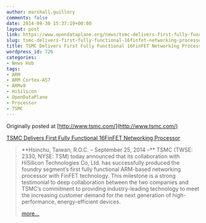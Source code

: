 ```yaml
---
author: marshall.guillory
comments: false
date: 2014-09-30 15:37:19+00:00
layout: post
link: https://www.opendataplane.org/news/tsmc-delivers-first-fully-functional-16finfet-networking-processor/
slug: tsmc-delivers-first-fully-functional-16finfet-networking-processor
title: TSMC Delivers First Fully Functional 16FinFET Networking Processor
wordpress_id: 726
categories:
- News Hub
tags:
- ARM
- ARM Cortex-A57
- ARMv8
- HiSilicon
- OpenDataPlane
- Processor
- TSMC
---
```


Originally posted at [http://www.tsmc.com/](http://www.tsmc.com/)

[TSMC Delivers First Fully Functional 16FinFET Networking Processor](http://www.tsmc.com/tsmcdotcom/PRListingNewsAction.do?action=detail&newsid=8821&language=E)


<blockquote markdown="1">
**Hsinchu, Taiwan, R.O.C. – September 25, 2014 –** TSMC (TWSE: 2330, NYSE: TSM) today announced that its collaboration with HiSilicon Technologies Co, Ltd. has successfully produced the foundry segment’s first fully functional ARM-based networking processor with FinFET technology. This milestone is a strong testimonial to deep collaboration between the two companies and TSMC’s commitment to providing industry-leading technology to meet the increasing customer demand for the next generation of high-performance, energy-efficient devices.

[more...](http://www.tsmc.com/tsmcdotcom/PRListingNewsAction.do?action=detail&newsid=8821&language=E)
</blockquote>


[<!-- more -->](http://www.tsmc.com/tsmcdotcom/PRListingNewsAction.do?action=detail&newsid=8821&language=E)
